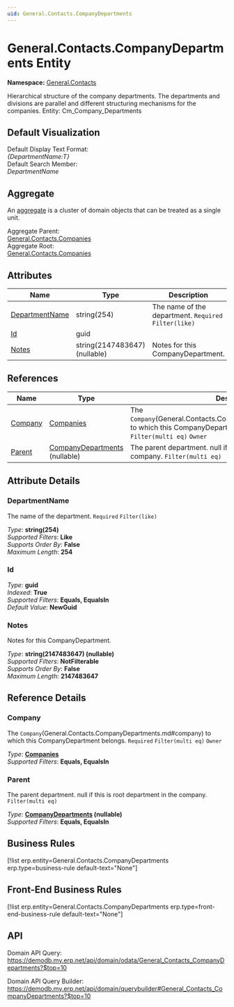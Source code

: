 ```yaml
---
uid: General.Contacts.CompanyDepartments
---
```

# General.Contacts.CompanyDepartments Entity

**Namespace:** [General.Contacts](General.Contacts.md)  

Hierarchical structure of the company departments. The departments and divisions are parallel and different structuring mechanisms for the companies. Entity: Cm_Company_Departments

## Default Visualization
Default Display Text Format:  
_{DepartmentName:T}_  
Default Search Member:  
_DepartmentName_  

## Aggregate
An [aggregate](https://docs.erp.net/tech/advanced/concepts/aggregates.html) is a cluster of domain objects that can be treated as a single unit.  

Aggregate Parent:  
[General.Contacts.Companies](General.Contacts.Companies.md)  
Aggregate Root:  
[General.Contacts.Companies](General.Contacts.Companies.md)  

## Attributes

| Name | Type | Description |
| ---- | ---- | --- |
| [DepartmentName](General.Contacts.CompanyDepartments.md#departmentname) | string(254) | The name of the department. `Required` `Filter(like)` 
| [Id](General.Contacts.CompanyDepartments.md#id) | guid |  
| [Notes](General.Contacts.CompanyDepartments.md#notes) | string(2147483647) (nullable) | Notes for this CompanyDepartment. 

## References

| Name | Type | Description |
| ---- | ---- | --- |
| [Company](General.Contacts.CompanyDepartments.md#company) | [Companies](General.Contacts.Companies.md) | The `Company`(General.Contacts.CompanyDepartments.md#company) to which this CompanyDepartment belongs. `Required` `Filter(multi eq)` `Owner` |
| [Parent](General.Contacts.CompanyDepartments.md#parent) | [CompanyDepartments](General.Contacts.CompanyDepartments.md) (nullable) | The parent department. null if this is root department in the company. `Filter(multi eq)` |


## Attribute Details

### DepartmentName

The name of the department. `Required` `Filter(like)`

_Type_: **string(254)**  
_Supported Filters_: **Like**  
_Supports Order By_: **False**  
_Maximum Length_: **254**  

### Id

_Type_: **guid**  
_Indexed_: **True**  
_Supported Filters_: **Equals, EqualsIn**  
_Default Value_: **NewGuid**  

### Notes

Notes for this CompanyDepartment.

_Type_: **string(2147483647) (nullable)**  
_Supported Filters_: **NotFilterable**  
_Supports Order By_: **False**  
_Maximum Length_: **2147483647**  


## Reference Details

### Company

The `Company`(General.Contacts.CompanyDepartments.md#company) to which this CompanyDepartment belongs. `Required` `Filter(multi eq)` `Owner`

_Type_: **[Companies](General.Contacts.Companies.md)**  
_Supported Filters_: **Equals, EqualsIn**  

### Parent

The parent department. null if this is root department in the company. `Filter(multi eq)`

_Type_: **[CompanyDepartments](General.Contacts.CompanyDepartments.md) (nullable)**  
_Supported Filters_: **Equals, EqualsIn**  



## Business Rules

[!list erp.entity=General.Contacts.CompanyDepartments erp.type=business-rule default-text="None"]

## Front-End Business Rules

[!list erp.entity=General.Contacts.CompanyDepartments erp.type=front-end-business-rule default-text="None"]

## API

Domain API Query:
<https://demodb.my.erp.net/api/domain/odata/General_Contacts_CompanyDepartments?$top=10>

Domain API Query Builder:
<https://demodb.my.erp.net/api/domain/querybuilder#General_Contacts_CompanyDepartments?$top=10>

